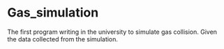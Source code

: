 # Gas_simulation
The first program writing in the university to simulate gas collision. Given the data collected from the simulation. 
